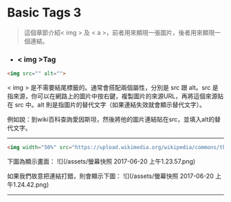 # Basic Tags 3

>這個章節介紹&lt; img &gt; 及 &lt; a &gt;，前者用來顯現一張圖片，後者用來顯現一個連結。 

* ### &lt; img &gt;Tag

```html
<img src="" alt="">
```

&lt; img &gt; 是不需要結尾標籤的。通常會搭配兩個屬性，分別是 src 跟 alt。src 是指來源，你可以在網路上的圖片中按右鍵，複製圖片的來源URL，再將這個來源貼在 src 中。alt 則是指圖片的替代文字（如果連結失效就會顯示替代文字）。

例如說：到wiki百科查詢愛因斯坦，然後將他的圖片連結貼在src，並填入alt的替代文字。

---

```html
<img width="50%" src="https://upload.wikimedia.org/wikipedia/commons/thumb/3/3e/Einstein_1921_by_F_Schmutzer_-_restoration.jpg/1024px-Einstein_1921_by_F_Schmutzer_-_restoration.jpg" alt="Albert Einstein during a lecture in Vienna in 1921">
```

下圖為顯示畫面：
![](/assets/螢幕快照 2017-06-20 上午1.23.57.png)

如果我們故意把連結打錯，則會顯示下圖：
![](/assets/螢幕快照 2017-06-20 上午1.24.42.png)

---


